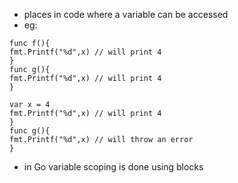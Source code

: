 - places in code where a variable can be accessed
- eg:

```var x = 4
func f(){
fmt.Printf("%d",x) // will print 4
}
func g(){
fmt.Printf("%d",x) // will print 4
}
```

```func f(){
var x = 4
fmt.Printf("%d",x) // will print 4
}
func g(){
fmt.Printf("%d",x) // will throw an error
}
```

- in Go variable scoping is done using blocks
